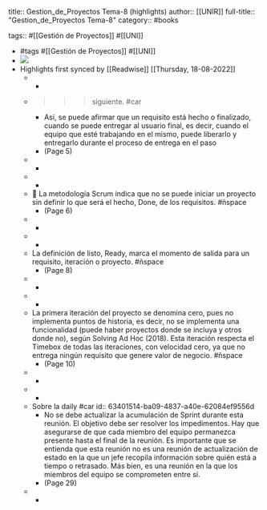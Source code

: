 title:: Gestion_de_Proyectos Tema-8 (highlights)
author:: [[UNIR]]
full-title:: "Gestion_de_Proyectos Tema-8"
category:: #books

tags:: #[[Gestión de Proyectos]] #[[UNI]]

- #tags #[[Gestión de Proyectos]] #[[UNI]]
- ![](https://readwise-assets.s3.amazonaws.com/media/uploaded_book_covers/profile_22942/6a6bd78b-e3e8-4898-b813-291fb0a71f02.jpg)
- Highlights first synced by [[Readwise]] [[Thursday, 18-08-2022]]
	- -
	- >>> siguiente. #car
		- Así,  se  puede  afirmar  que  un  requisito  está  hecho  o  finalizado,  cuando  se  puede entregar  al  usuario  final,  es  decir,  cuando  el  equipo  que  esté  trabajando  en  el mismo,  puede  liberarlo  y  entregarlo  durante  el  proceso  de  entrega  en  el  paso
		- (Page 5)
	- -
	- -
	-   La metodología Scrum indica que no se puede iniciar un proyecto sin definir lo que será el hecho, Done, de los requisitos. #ñspace
		- (Page 6)
	- -
	- -
	- La definición de listo, Ready, marca el momento de salida para un requisito, iteración o proyecto. #ñspace
		- (Page 8)
	- -
	- -
	- La primera iteración del proyecto se denomina cero, pues no implementa puntos de historia, es decir, no se implementa una funcionalidad (puede haber proyectos donde se incluya y otros donde no), según Solving Ad Hoc (2018). Esta iteración respecta el Timebox  de  todas  las  iteraciones,  con  velocidad  cero,  ya  que  no  entrega  ningún requisito que genere valor de negocio. #ñspace
		- (Page 10)
	- -
	- -
	- Sobre la daily #car
	  id:: 63401514-ba09-4837-a40e-62084ef9556d
		- No se debe actualizar la acumulación de Sprint durante esta reunión. El objetivo debe ser resolver los impedimentos. Hay que asegurarse de que cada miembro del equipo permanezca presente hasta el final de la reunión. Es importante que se entienda que esta reunión no es una reunión de actualización de estado en la que un jefe recopila información sobre quién está a tiempo o retrasado. Más bien, es una reunión en la que los miembros del equipo se comprometen entre sí.
		- (Page 29)
	- -